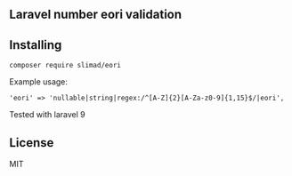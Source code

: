 Laravel number eori validation
---

## Installing

```shell
composer require slimad/eori
```

Example usage:
```
'eori' => 'nullable|string|regex:/^[A-Z]{2}[A-Za-z0-9]{1,15}$/|eori',
```

Tested with laravel 9


## License

MIT

